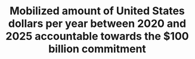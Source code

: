 ---
title: >-
  Mobilized  amount  of  United  States  dollars  per  year  between  2020  and  2025  accountable  towards  the  $100  billion  commitment
permalink: /13-a-1/
sdg_goal: 13
layout: indicator
indicator: 13.a.1
indicator_variable: null
graph: null
graph_type_description: null
graph_status_notes: redline
variable_description: null
variable_notes: null
un_designated_tier: '2'
un_custodial_agency: "UNFCCC,  OECD  (Partnering  Agencies:  UNEP)"
target_id: 13.a
has_metadata: false
goal_meta_link: 'http://unstats.un.org/sdgs/files/metadata-compilation/Metadata-Goal-13.pdf'
goal_meta_link_page: 13
indicator_name: >-
  Mobilized  amount  of  United  States  dollars  per  year  between  2020  and  2025  accountable  towards  the  $100  billion  commitment
target: >-
  Implement  the  commitment  undertaken  by  developed-country  parties  to  the  United  Nations  Framework  Convention  on  Climate  Change  to  a  goal  of  mobilizing  jointly  $100  billion  annually  by  2020  from  all  sources  to  address  the  needs  of  developing  countries  in  the  context  of  meaningful  mitigation  actions  and  transparency  on  implementation  and  fully  operationalize  the  Green  Climate  Fund  through  its  capitalization  as  soon  as  possible.
source_title: null
source_notes: null
published: true
comments_and_limitations: Under  review.  

---